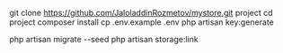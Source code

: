 git clone https://github.com/JaloladdinRozmetov/mystore.git project
cd project
composer install
cp .env.example .env
php artisan key:generate

php artisan migrate --seed
php artisan storage:link
